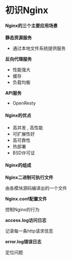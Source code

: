 # 初识Nginx

#### Nginx的三个主要应用场景

**静态资源服务**

* 通过本地文件系统提供服务

**反向代理服务**

* 性能强大
* 缓存
* 负载均衡

**API服务**

* OpenResty

#### Nginx的优点

* 高并发 , 高性能
* 可扩展性好
* 高可靠性
* 热部署
* BSD许可证

#### Nginx的组成

**Nginx二进制可执行文件**

由各模块源码编译出的一个文件

**Nginx.conf配置文件**

控制Nginx的行为

**access.log访问日志**

记录每一条http请求信息

**error.log错误日志**

定位问题


